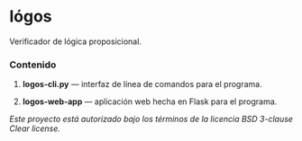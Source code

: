 # lógos

Verificador de lógica proposicional.

### Contenido

1. **logos-cli.py** — interfaz de línea de comandos para el programa.

2. **logos-web-app** — aplicación web hecha en Flask para el programa.

_Este proyecto está autorizado bajo los términos de la licencia BSD 3-clause
Clear license._

